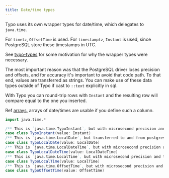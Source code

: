 ```yaml
---
title: Date/time types
---
```


Typo uses its own wrapper types for date/time, which delegates to `java.time`.

For `timetz`, `OffsetTime` is used.
For `timestamptz`, `Instant` is used, since PostgreSQL store these timestamps in UTC.

See [typo-types](../type-safety/typo-types.md) for some motivation for why the wrapper types were necessary.

The most important reason was that the PostgreSQL driver loses precision and offsets, and for accuracy it's important to avoid that code path. 
To that end, values are transferred as strings. You can make use of these data types outside of Typo if cast to `::text` explicitly in sql.

With Typo you can round-trip rows with `Instant` and the resulting row will compare equal to the one you inserted.

Ref [arrays](../type-safety/arrays.md), arrays of date/times are usable if you define such a column.

```scala mdoc
import java.time.*

/** This is `java.time.TypoInstant`, but with microsecond precision and transferred to and from postgres as strings. The reason is that postgres driver and db libs are broken */
case class TypoInstant(value: Instant)
/** This is `java.time.LocalDate`, but transferred to and from postgres as strings. The reason is that postgres driver and db libs are broken */
case class TypoLocalDate(value: LocalDate)
/** This is `java.time.LocalDateTime`, but with microsecond precision and transferred to and from postgres as strings. The reason is that postgres driver and db libs are broken */
case class TypoLocalDateTime(value: LocalDateTime)
/** This is `java.time.LocalTime`, but with microsecond precision and transferred to and from postgres as strings. The reason is that postgres driver and db libs are broken */
case class TypoLocalTime(value: LocalTime)
/** This is `java.time.OffsetTime`, but with microsecond precision and transferred to and from postgres as strings. The reason is that postgres driver and db libs are broken */
case class TypoOffsetTime(value: OffsetTime)

```